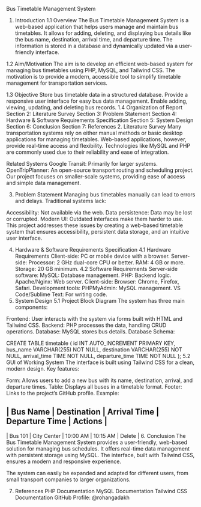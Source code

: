 Bus Timetable Management System
1. Introduction
1.1 Overview
The Bus Timetable Management System is a web-based application that helps users manage and maintain bus timetables. It allows for adding, deleting, and displaying bus details like the bus name, destination, arrival time, and departure time. The information is stored in a database and dynamically updated via a user-friendly interface.

1.2 Aim/Motivation
The aim is to develop an efficient web-based system for managing bus timetables using PHP, MySQL, and Tailwind CSS. The motivation is to provide a modern, accessible tool to simplify timetable management for transportation services.

1.3 Objective
Store bus timetable data in a structured database.
Provide a responsive user interface for easy bus data management.
Enable adding, viewing, updating, and deleting bus records.
1.4 Organization of Report
Section 2: Literature Survey
Section 3: Problem Statement
Section 4: Hardware & Software Requirements Specification
Section 5: System Design
Section 6: Conclusion
Section 7: References
2. Literature Survey
Many transportation systems rely on either manual methods or basic desktop applications for managing timetables. Web-based applications, however, provide real-time access and flexibility. Technologies like MySQL and PHP are commonly used due to their reliability and ease of integration.

Related Systems
Google Transit: Primarily for larger systems.
OpenTripPlanner: An open-source transport routing and scheduling project.
Our project focuses on smaller-scale systems, providing ease of access and simple data management.

3. Problem Statement
Managing bus timetables manually can lead to errors and delays. Traditional systems lack:

Accessibility: Not available via the web.
Data persistence: Data may be lost or corrupted.
Modern UI: Outdated interfaces make them harder to use.
This project addresses these issues by creating a web-based timetable system that ensures accessibility, persistent data storage, and an intuitive user interface.

4. Hardware & Software Requirements Specification
4.1 Hardware Requirements
Client-side: PC or mobile device with a browser.
Server-side:
Processor: 2 GHz dual-core CPU or better.
RAM: 4 GB or more.
Storage: 20 GB minimum.
4.2 Software Requirements
Server-side software:
MySQL: Database management.
PHP: Backend logic.
Apache/Nginx: Web server.
Client-side:
Browser: Chrome, Firefox, Safari.
Development tools:
PHPMyAdmin: MySQL management.
VS Code/Sublime Text: For writing code.
5. System Design
5.1 Project Block Diagram
The system has three main components:

Frontend: User interacts with the system via forms built with HTML and Tailwind CSS.
Backend: PHP processes the data, handling CRUD operations.
Database: MySQL stores bus details.
Database Schema:

CREATE TABLE timetable (
    id INT AUTO_INCREMENT PRIMARY KEY,
    bus_name VARCHAR(255) NOT NULL,
    destination VARCHAR(255) NOT NULL,
    arrival_time TIME NOT NULL,
    departure_time TIME NOT NULL
);
5.2 GUI of Working System
The interface is built using Tailwind CSS for a clean, modern design. Key features:

Form: Allows users to add a new bus with its name, destination, arrival, and departure times.
Table: Displays all buses in a timetable format.
Footer: Links to the project’s GitHub profile.
Example:

| Bus Name | Destination | Arrival Time | Departure Time | Actions |
--------------------------------------------------------------------
| Bus 101  | City Center | 10:00 AM     | 10:15 AM       | Delete  |
6. Conclusion
The Bus Timetable Management System provides a user-friendly, web-based solution for managing bus schedules. It offers real-time data management with persistent storage using MySQL. The interface, built with Tailwind CSS, ensures a modern and responsive experience.

The system can easily be expanded and adapted for different users, from small transport companies to larger organizations.

7. References
PHP Documentation
MySQL Documentation
Tailwind CSS Documentation
GitHub Profile: @rohangadakh
